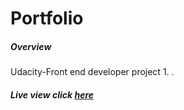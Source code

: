 # Portfolio

##### Overview
Udacity-Front end developer project 1.
.


#####  Live view **click** [here](http://mbuguaellen.github.io/)



